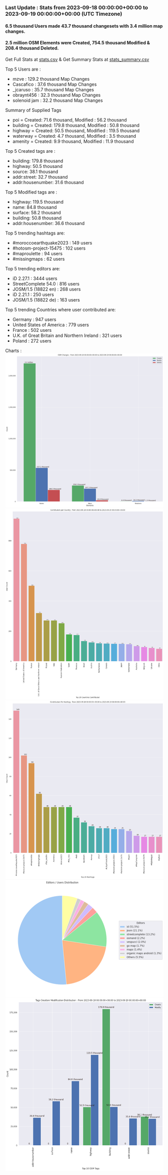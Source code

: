 ### Last Update : Stats from 2023-09-18 00:00:00+00:00 to 2023-09-19 00:00:00+00:00 (UTC Timezone)

#### 6.5 thousand Users made 43.7 thousand changesets with 3.4 million map changes.
#### 2.5 million OSM Elements were Created, 754.5 thousand Modified & 208.4 thousand Deleted.
Get Full Stats at [stats.csv](/stats/Global/Daily/stats.csv)
 & Get Summary Stats at [stats_summary.csv](/stats/Global/Daily/stats_summary.csv)

Top 5 Users are : 
- mzve : 129.2 thousand Map Changes
- Cascafico : 37.6 thousand Map Changes
- _jcaruso : 35.7 thousand Map Changes
- obraynt456 : 32.3 thousand Map Changes
- solenoid jam : 32.2 thousand Map Changes

Summary of Supplied Tags
- poi = Created: 71.6 thousand, Modified : 56.2 thousand
- building = Created: 179.8 thousand, Modified : 50.8 thousand
- highway = Created: 50.5 thousand, Modified : 119.5 thousand
- waterway = Created: 4.7 thousand, Modified : 3.5 thousand
- amenity = Created: 9.9 thousand, Modified : 11.9 thousand


Top 5 Created tags are :
- building: 179.8 thousand
- highway: 50.5 thousand
- source: 38.1 thousand
- addr:street: 32.7 thousand
- addr:housenumber: 31.6 thousand


Top 5 Modified tags are :
- highway: 119.5 thousand
- name: 84.8 thousand
- surface: 58.2 thousand
- building: 50.8 thousand
- addr:housenumber: 36.6 thousand


Top 5 trending hashtags are:
- #moroccoearthquake2023 : 149 users
- #hotosm-project-15475 : 102 users
- #maproulette : 94 users
- #missingmaps : 62 users


Top 5 trending editors are:
- iD 2.27.1 : 3444 users
- StreetComplete 54.0 : 816 users
- JOSM/1.5 (18822 en) : 268 users
- iD 2.21.1 : 250 users
- JOSM/1.5 (18822 de) : 163 users


Top 5 trending Countries where user contributed are:
- Germany : 947 users
- United States of America : 779 users
- France : 502 users
- U.K. of Great Britain and Northern Ireland : 321 users
- Poland : 272 users


 Charts : 
![Alt text](./stats_osm_changes.png) 
![Alt text](./stats_users_per_country.png) 
![Alt text](./stats_users_per_hashtag.png) 
![Alt text](./stats_editors_pie_chart.png) 
![Alt text](./stats_tags.png) 
